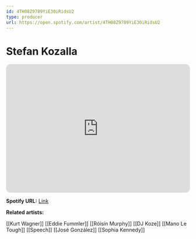 ```yaml
---
id: 4TH08Z9789YiE30iRidsU2
type: producer
url: https://open.spotify.com/artist/4TH08Z9789YiE30iRidsU2
---
```

# Stefan Kozalla

<iframe style="border-radius:12px" src="https://open.spotify.com/embed/artist/4TH08Z9789YiE30iRidsU2" width="100%" height="352" frameBorder="0" allowfullscreen="" allow="autoplay; clipboard-write; encrypted-media; fullscreen; picture-in-picture" loading="lazy"></iframe>

**Spotify URL:** [Link](https://open.spotify.com/artist/4TH08Z9789YiE30iRidsU2)

**Related artists:**

[[Kurt Wagner]]
[[Eddie Fummler]]
[[Róisín Murphy]]
[[DJ Koze]]
[[Mano Le Tough]]
[[Speech]]
[[José González]]
[[Sophia Kennedy]]
